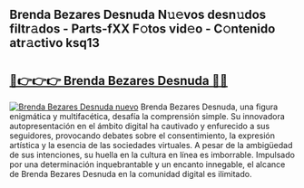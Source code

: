 ## Brenda Bezares Desnuda N𝚞𝚎vos desn𝚞dos filtr𝚊dos - Parts-fXX F𝚘tos vid𝚎o - C𝚘ntenido atr𝚊ctivo ksq13

# <h2><a href="http://mb49xpi.tromn.icu/?c=Brenda+Bezares+Desnuda">🔗👉👉👉 Brenda Bezares Desnuda 🔗🔗</a></h2>

[![Brenda Bezares Desnuda nuevo](https://i.imgur.com/pEAQMta.gif)](http://mb49xpi.tromn.icu/?c=Brenda+Bezares+Desnuda)
Brenda Bezares Desnuda, una figura enigmática y multifacética, desafía la comprensión simple. Su innovadora autopresentación en el ámbito digital ha cautivado y enfurecido a sus seguidores, provocando debates sobre el consentimiento, la expresión artística y la esencia de las sociedades virtuales. A pesar de la ambigüedad de sus intenciones, su huella en la cultura en línea es imborrable. Impulsado por una determinación inquebrantable y un encanto innegable, el alcance de Brenda Bezares Desnuda en la comunidad digital es ilimitado.
